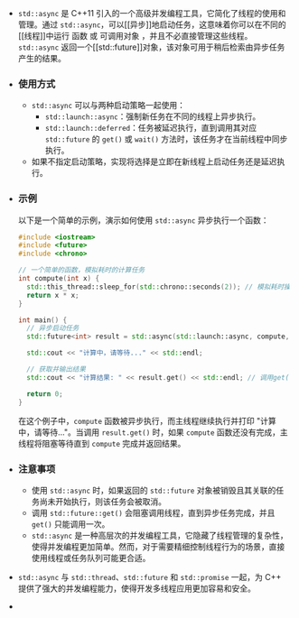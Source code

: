 - `std::async` 是 C++11 引入的一个高级并发编程工具，它简化了线程的使用和管理。通过 `std::async`，可以[[异步]]地启动任务，这意味着你可以在不同的[[线程]]中运行 函数 或 可调用对象 ，并且不必直接管理这些线程。`std::async` 返回一个[[std::future]]对象，该对象可用于稍后检索由异步任务产生的结果。
- ### 使用方式
	- `std::async` 可以与两种启动策略一起使用：
		- `std::launch::async`：强制新任务在不同的线程上异步执行。
		- `std::launch::deferred`：任务被延迟执行，直到调用其对应 `std::future` 的 `get()` 或 `wait()` 方法时，该任务才在当前线程中同步执行。
	- 如果不指定启动策略，实现将选择是立即在新线程上启动任务还是延迟执行。
- ### 示例
  以下是一个简单的示例，演示如何使用 `std::async` 异步执行一个函数：
  ```cpp
  #include <iostream>
  #include <future>
  #include <chrono>
  
  // 一个简单的函数，模拟耗时的计算任务
  int compute(int x) {
    std::this_thread::sleep_for(std::chrono::seconds(2)); // 模拟耗时操作
    return x * x;
  }
  
  int main() {
    // 异步启动任务
    std::future<int> result = std::async(std::launch::async, compute, 42);
  
    std::cout << "计算中，请等待..." << std::endl;
  
    // 获取并输出结果
    std::cout << "计算结果: " << result.get() << std::endl; // 调用get()会等待异步任务完成
  
    return 0;
  }
  ```
  
  在这个例子中，`compute` 函数被异步执行，而主线程继续执行并打印 "计算中，请等待..."。当调用 `result.get()` 时，如果 `compute` 函数还没有完成，主线程将阻塞等待直到 `compute` 完成并返回结果。
- ### 注意事项
	- 使用 `std::async` 时，如果返回的 `std::future` 对象被销毁且其关联的任务尚未开始执行，则该任务会被取消。
	- 调用 `std::future::get()` 会阻塞调用线程，直到异步任务完成，并且 `get()` 只能调用一次。
	- `std::async` 是一种高层次的并发编程工具，它隐藏了线程管理的复杂性，使得并发编程更加简单。然而，对于需要精细控制线程行为的场景，直接使用线程或任务队列可能更合适。
- `std::async` 与 `std::thread`、`std::future` 和 `std::promise` 一起，为 C++ 提供了强大的并发编程能力，使得开发多线程应用更加容易和安全。
-